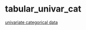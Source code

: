 # tabular_univar_cat
[univariate categorical data](https://dacss-visual.github.io/tabular_univar_cat/)
